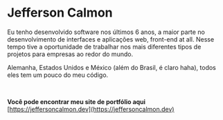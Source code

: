 # Jefferson Calmon

Eu tenho desenvolvido software nos últimos 6 anos, a maior parte no desenvolvimento de interfaces e aplicações web, front-end at all. Nesse tempo tive a oportunidade de trabalhar nos mais diferentes tipos de projetos para empresas ao redor do mundo. 

Alemanha, Estados Unidos e México (além do Brasil, é claro haha), todos eles tem um pouco do meu código.

<br/>

**Você pode encontrar meu site de portfólio aqui**  
[https://jeffersoncalmon.dev](https://jeffersoncalmon.dev)

